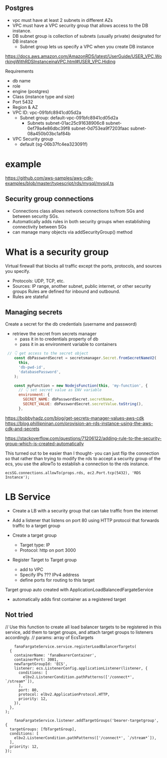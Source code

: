## Postgres

- vpc must have at least 2 subnets in different AZs
- VPC must have a VPC security group that allows access to the DB instance.
- DB subnet group is collection of subnets (usually private) designated for DB instance
  - Subnet group lets us specify a VPC when you create DB instance 


https://docs.aws.amazon.com/AmazonRDS/latest/UserGuide/USER_VPC.WorkingWithRDSInstanceinaVPC.html#USER_VPC.Hiding


Requirements
- db name
- role
- engine (postgres)
- Class (instance type and size)
- Port 5432
- Region & AZ
- VPC ID: vpc-091bfc8941cd05d2a
  - Subnet group: default-vpc-091bfc8941cd05d2a
    - Subnets
      subnet-01ac25c91638906c8
      subnet-0ef79a4e86dbc39f8
      subnet-0d753ea9f7203faac
      subnet-08a450b03bc1af84b
- VPC Security group
  - default (sg-06b37fc4ea323091f)


# example 
https://github.com/aws-samples/aws-cdk-examples/blob/master/typescript/rds/mysql/mysql.ts

## Security group connections
- Connections class allows network connections to/from SGs and between security SGs.
- Automatically adds rules in both security groups when establishing connectivity between SGs
- can manage many objects via addSecurityGroup() method


# What is a security group
Virtual firewall that blocks all traffic except the ports, protocols, and sources you specify.
- Protocols: UDP, TCP, etc.
- Sources: IP range, another subnet, public internet, or other security groups
Rules are defined for inbound and outbound.
- Rules are stateful

## Managing secrets

Create a secret for the db credentials (username and password) 
- retrieve the secret from secrets manager
  - pass it in to credentials property of db
  - pass it in as environment variable to containers

```js
 // 👇 get access to the secret object
    const dbPasswordSecret = secretsmanager.Secret.fromSecretNameV2(
      this,
      'db-pwd-id',
      'databasePassword',
    );

    const myFunction = new NodejsFunction(this, 'my-function', {
      // 👇 set secret value as ENV variable
      environment: {
        SECRET_NAME: dbPasswordSecret.secretName,
        SECRET_VALUE: dbPasswordSecret.secretValue.toString(),
      },
```

https://bobbyhadz.com/blog/get-secrets-manager-values-aws-cdk
https://blog.phillipninan.com/provision-an-rds-instance-using-the-aws-cdk-and-secrets


https://stackoverflow.com/questions/71206122/adding-rule-to-the-security-group-which-is-created-automatically

This turned out to be easier than I thought- you can just flip the connection so that rather than trying to modify the rds to accept a security group of the ecs, you use the allowTo to establish a connection to the rds instance.

    ecsSG.connections.allowTo(props.rds, ec2.Port.tcp(5432), 'RDS Instance');


# LB Service
 - Create a LB with a security group that can take traffic from the internet
  - Add a listener that listens on port 80 using HTTP protocol that forwards traffic to a target group
  - Create a target group
    - Target type: IP
    - Protocol: http on port 3000
  
  - Register Target to Target group
    - add to VPC
    - Specify IPs ??? IPv4 address
    - define ports for routing to this target


Target group auto created with ApplicationLoadBalancedFargateService
- automatically adds first container as a registered target


## Not tried
// Use this function to create all load balancer targets to be registered in this service, add them to target groups, and attach target groups to listeners accordingly.
      // params: array of EcsTargets


        fanaFargateService.service.registerLoadBalancerTargets(
      {
        containerName: 'fanaBearerContainer',
        containerPort: 3001,
        newTargetGroupId: 'ECS',
        listener: ecs.ListenerConfig.applicationListener(listener, {
          conditions: [
            elbv2.ListenerCondition.pathPatterns(['/connect*', `/stream*`]),
          ],
          port: 80,
          protocol: elbv2.ApplicationProtocol.HTTP,
          priority: 12,
        }),
      },
    );

        fanaFargateService.listener.addTargetGroups('bearer-targetgroup', {
      targetGroups: [fbTargetGroup],
      conditions: [
        elbv2.ListenerCondition.pathPatterns(['/connect*', `/stream*`]),
      ],
      priority: 12,
    });